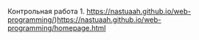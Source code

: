 Контрольная работа 1.
https://nastuaah.github.io/web-programming/)https://nastuaah.github.io/web-programming/homepage.html
